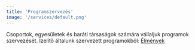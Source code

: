 ```yaml
---
title: 'Programszervezés'
image: '/services/default.png'
---
```


Csoportok, egyesületek és baráti társaságok számára vállaljuk programok szervezését. Ízelítő általunk szervezett programokból: [Élmények](http://servushotel.eu//elmenyek/)
